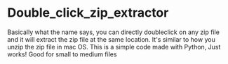 # Double_click_zip_extractor
Basically what the name says, you can directly doubleclick on any zip file and it will extract the zip file at the same location. It's similar to how you unzip the zip file in mac OS. This is a simple code made with Python, Just works! Good for small to medium files
